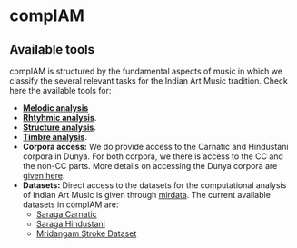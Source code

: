 # compIAM


## Available tools
compIAM is structured by the fundamental aspects of music in which we classify the several relevant tasks for the Indian Art Music tradition. Check here the available tools for:
- **[Melodic analysis](./compiam/melody/README.md)**
- **[Rhtyhmic analysis](./compiam/rhythm/README.md)**.
- **[Structure analysis](./compiam/structure/README.md)**.
- **[Timbre analysis](./compiam/timbre/README.md)**.
- **Corpora access:** We do provide access to the Carnatic and Hindustani corpora in Dunya. For both corpora, we there is access to the CC and the non-CC parts. More details on accessing the Dunya corpora are [given here](./compiam/dunya/README.md).
- **Datasets:** Direct access to the datasets for the computational analysis of Indian Art Music is given through [mirdata](https://github.com/mir-dataset-loaders/mirdata). The current available datasets in compIAM are:
    - [Saraga Carnatic](https://mtg.github.io/saraga/)
    - [Saraga Hindustani](https://mtg.github.io/saraga/)
    - [Mridangam Stroke Dataset](https://compmusic.upf.edu/mridangam-stroke-dataset)
